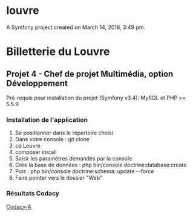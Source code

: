 louvre
======

A Symfony project created on March 14, 2018, 3:49 pm.

<h1>Billetterie du Louvre</h1>

<h2>Projet 4 - Chef de projet Multimédia, option Développement</h2

<h3>Pré-requis pour installation du projet (Symfony v3.4):</h3>
  MySQL et PHP >= 5.5.9
 <h3>Installation de l'application</h3>
 <ol>
  <li> Se positionner dans le répertoire choisi</li>
 <li> Dans votre console : git clone </li>
 <li> cd Louvre</li>
 <li> composer install</li>
 <li> Saisir les paramètres demandés par la console</li>
 <li> Crée la base de données : php bin/console doctrine:database:create</li>
 <li> Puis : php bin/console doctrine:schema: update --force</li>
 <li> Faire pointer vers le dossier "Web"</li>
  </ol>
  
  <h3> Résultats Codacy</h3>
  <a href="https://app.codacy.com/project/RozennParis/louvre/dashboard">Codacy-A</a>

